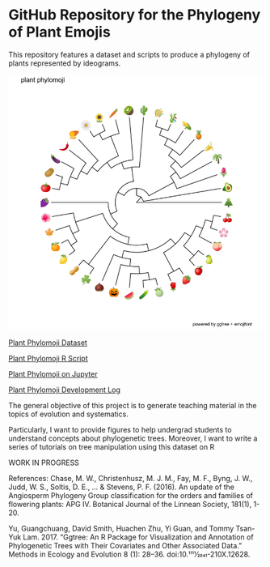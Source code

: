# GitHub Repository for the Phylogeny of Plant Emojis

  This repository features a dataset and scripts to produce a phylogeny of plants represented by ideograms.
  
  <p align="center">
  
![](./data/StrictPhylomoji.png) 

</p>

   [Plant Phylomoji Dataset](./Dataset.md)

   [Plant Phylomoji R Script](./PlantPhylomoji.R)
   
  [Plant Phylomoji on Jupyter](./PlantPhylomoji.ipynb)

   [Plant Phylomoji Development Log](./PlantPhylomojiLog.md)

 The general objective of this project is to generate teaching material in the topics of evolution and systematics. 
 
 Particularly, I want to provide figures to help undergrad students to understand concepts about phylogenetic trees.  Moreover, I want to write a series of tutorials on tree manipulation using this dataset on R
  
 
 WORK IN PROGRESS
  
 References: 
 Chase, M. W., Christenhusz, M. J. M., Fay, M. F., Byng, J. W., Judd, W. S., Soltis, D. E., ... & Stevens, P. F. (2016). An update of the Angiosperm Phylogeny Group classification for the orders and families of flowering plants: APG IV. Botanical Journal of the Linnean Society, 181(1), 1-20.
 
 Yu, Guangchuang, David Smith, Huachen Zhu, Yi Guan, and Tommy Tsan-Yuk Lam. 2017. “Ggtree: An R Package for Visualization and Annotation of Phylogenetic Trees with Their Covariates and Other Associated Data.” Methods in Ecology and Evolution 8 (1): 28–36. doi:10.1111⁄2041-210X.12628.
